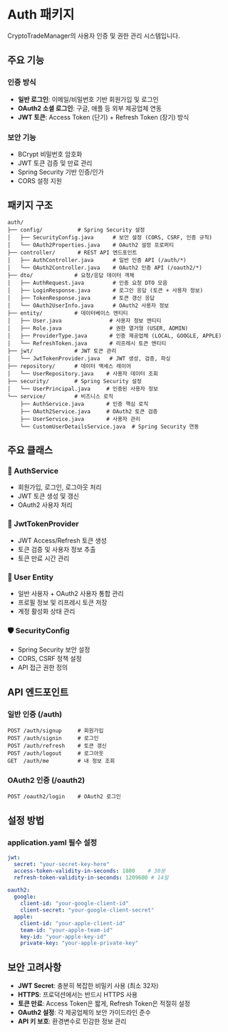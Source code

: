 # Auth 패키지

CryptoTradeManager의 사용자 인증 및 권한 관리 시스템입니다.

## 주요 기능

### 인증 방식
- **일반 로그인**: 이메일/비밀번호 기반 회원가입 및 로그인
- **OAuth2 소셜 로그인**: 구글, 애플 등 외부 제공업체 연동
- **JWT 토큰**: Access Token (단기) + Refresh Token (장기) 방식

### 보안 기능
- BCrypt 비밀번호 암호화
- JWT 토큰 검증 및 만료 관리
- Spring Security 기반 인증/인가
- CORS 설정 지원

## 패키지 구조

```
auth/
├── config/           # Spring Security 설정
│   ├── SecurityConfig.java      # 보안 설정 (CORS, CSRF, 인증 규칙)
│   └── OAuth2Properties.java    # OAuth2 설정 프로퍼티
├── controller/       # REST API 엔드포인트
│   ├── AuthController.java      # 일반 인증 API (/auth/*)
│   └── OAuth2Controller.java    # OAuth2 인증 API (/oauth2/*)
├── dto/             # 요청/응답 데이터 객체
│   ├── AuthRequest.java         # 인증 요청 DTO 모음
│   ├── LoginResponse.java       # 로그인 응답 (토큰 + 사용자 정보)
│   ├── TokenResponse.java       # 토큰 갱신 응답
│   └── OAuth2UserInfo.java      # OAuth2 사용자 정보
├── entity/          # 데이터베이스 엔티티
│   ├── User.java               # 사용자 정보 엔티티
│   ├── Role.java               # 권한 열거형 (USER, ADMIN)
│   ├── ProviderType.java       # 인증 제공업체 (LOCAL, GOOGLE, APPLE)
│   └── RefreshToken.java       # 리프레시 토큰 엔티티
├── jwt/             # JWT 토큰 관리
│   └── JwtTokenProvider.java   # JWT 생성, 검증, 파싱
├── repository/      # 데이터 액세스 레이어
│   └── UserRepository.java    # 사용자 데이터 조회
├── security/        # Spring Security 설정
│   └── UserPrincipal.java     # 인증된 사용자 정보
└── service/         # 비즈니스 로직
    ├── AuthService.java       # 인증 핵심 로직
    ├── OAuth2Service.java     # OAuth2 토큰 검증
    ├── UserService.java       # 사용자 관리
    └── CustomUserDetailsService.java  # Spring Security 연동
```

## 주요 클래스

### 🔐 AuthService
- 회원가입, 로그인, 로그아웃 처리
- JWT 토큰 생성 및 갱신
- OAuth2 사용자 처리

### 🎫 JwtTokenProvider  
- JWT Access/Refresh 토큰 생성
- 토큰 검증 및 사용자 정보 추출
- 토큰 만료 시간 관리

### 👤 User Entity
- 일반 사용자 + OAuth2 사용자 통합 관리
- 프로필 정보 및 리프레시 토큰 저장
- 계정 활성화 상태 관리

### 🛡️ SecurityConfig
- Spring Security 보안 설정
- CORS, CSRF 정책 설정
- API 접근 권한 정의

## API 엔드포인트

### 일반 인증 (/auth)
```
POST /auth/signup     # 회원가입
POST /auth/signin     # 로그인  
POST /auth/refresh    # 토큰 갱신
POST /auth/logout     # 로그아웃
GET  /auth/me         # 내 정보 조회
```

### OAuth2 인증 (/oauth2)
```
POST /oauth2/login    # OAuth2 로그인
```

## 설정 방법

### application.yaml 필수 설정
```yaml
jwt:
  secret: "your-secret-key-here"
  access-token-validity-in-seconds: 1800    # 30분
  refresh-token-validity-in-seconds: 1209600 # 14일

oauth2:
  google:
    client-id: "your-google-client-id"
    client-secret: "your-google-client-secret"
  apple:
    client-id: "your-apple-client-id"
    team-id: "your-apple-team-id"
    key-id: "your-apple-key-id"
    private-key: "your-apple-private-key"
```

## 보안 고려사항

- **JWT Secret**: 충분히 복잡한 비밀키 사용 (최소 32자)
- **HTTPS**: 프로덕션에서는 반드시 HTTPS 사용
- **토큰 만료**: Access Token은 짧게, Refresh Token은 적절히 설정
- **OAuth2 설정**: 각 제공업체의 보안 가이드라인 준수
- **API 키 보호**: 환경변수로 민감한 정보 관리